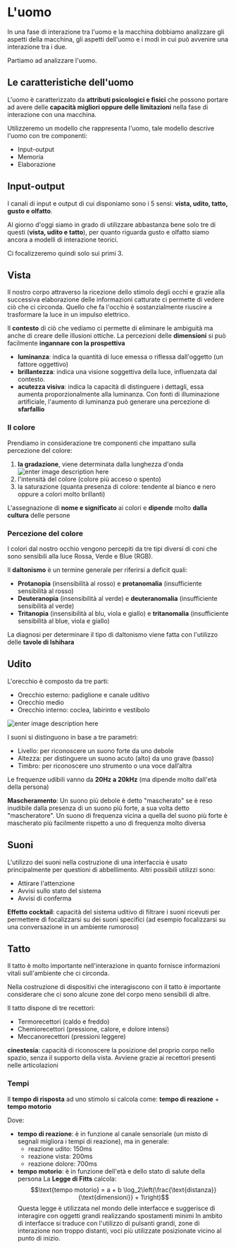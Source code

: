 ﻿# L'uomo

In una fase di interazione tra l'uomo e la macchina dobbiamo analizzare gli aspetti della macchina, gli aspetti dell'uomo e i modi in cui può avvenire una interazione tra i due.

Partiamo ad analizzare l'uomo.

## Le caratteristiche dell'uomo

L'uomo è caratterizzato da **attributi psicologici e fisici** che possono portare ad avere delle **capacità migliori oppure delle limitazioni** nella fase di interazione con una macchina.

Utilizzeremo un modello che rappresenta l'uomo, tale modello descrive l'uomo con tre componenti:

- Input-output
- Memoria
- Elaborazione

## Input-output

I canali di input e output di cui disponiamo sono i 5 sensi: **vista, udito, tatto, gusto e olfatto**.

Al giorno d'oggi siamo in grado di utilizzare abbastanza bene solo tre di questi (**vista, udito e tatto**), per quanto riguarda gusto e olfatto siamo ancora a modelli di interazione teorici. 

Ci focalizzeremo quindi solo sui primi 3.

## Vista

Il nostro corpo attraverso la ricezione dello stimolo degli occhi e grazie alla successiva elaborazione delle informazioni catturate ci permette di vedere ciò che ci circonda.
Quello che fa l'occhio è sostanzialmente riuscire a trasformare la luce in un impulso elettrico.

Il **contesto** di ciò che vediamo ci permette di eliminare le ambiguità ma anche di creare delle illusioni ottiche.
La percezioni delle **dimensioni** si può facilmente **ingannare con la prospettiva**

- **luminanza**: indica la quantità di luce emessa o riflessa dall'oggetto (un fattore oggettivo)
- **brillantezza**: indica una visione soggettiva della luce, influenzata dal contesto.
- **acutezza visiva**: indica la capacità di distinguere i dettagli, essa aumenta proporzionalmente alla luminanza.
	Con fonti di illuminazione artificiale, l'aumento di luminanza può generare una percezione di **sfarfallio**

### Il colore

Prendiamo in considerazione tre componenti che impattano sulla percezione del colore:

1. **la gradazione**, viene determinata dalla lunghezza d'onda
![enter image description here](https://i.ibb.co/34Hg31L/image.png)
2. l'intensità del colore (colore più acceso o spento)
3. la saturazione (quanta presenza di colore: tendente al bianco e nero oppure a colori molto brillanti)

L'assegnazione di **nome e significato** ai colori e **dipende** molto **dalla cultura** delle persone

### Percezione del colore

I colori dal nostro occhio vengono percepiti da tre tipi diversi di coni che sono sensibili alla luce Rossa, Verde e Blue (RGB).

Il **daltonismo** è un termine generale per riferirsi a deficit quali:

- **Protanopia** (insensibilità al rosso) e **protanomalia** (insufficiente sensibilità al rosso)
- **Deuteranopia** (insensibilità al verde) e **deuteranomalia** (insufficiente sensibilità al verde)
- **Tritanopia** (insensibilità al blu, viola e giallo) e **tritanomalia** (insufficiente sensibilità al blue, viola e giallo)

La diagnosi per determinare il tipo di daltonismo viene fatta con l'utilizzo delle **tavole di Ishihara**

## Udito

L'orecchio è composto da tre parti:
- Orecchio esterno: padiglione e canale uditivo
- Orecchio medio
- Orecchio interno: coclea, labirinto e vestibolo

![enter image description here](https://i.ibb.co/YdZTvbr/image.png)

I suoni si distinguono in base a tre parametri:
- Livello: per riconoscere un suono forte da uno debole
- Altezza: per distinguere un suono acuto (alto) da uno grave (basso)
- Timbro: per riconoscere uno strumento o una voce dall’altra

Le frequenze udibili vanno da **20Hz a 20kHz** (ma dipende molto dall'età della persona)

**Mascheramento**: Un suono più debole è detto "mascherato" se è reso inudibile dalla presenza di un suono più forte, a sua volta detto "mascheratore".
Un suono di frequenza vicina a quella del suono più forte è mascherato più facilmente rispetto a uno di frequenza molto diversa

## Suoni

L'utilizzo dei suoni nella costruzione di una interfaccia è usato principalmente per questioni di abbellimento. Altri possibili utilizzi sono:

- Attirare l'attenzione
- Avvisi sullo stato del sistema
- Avvisi di conferma

**Effetto cocktail**: capacità del sistema uditivo di filtrare i suoni ricevuti per permettere di focalizzarsi su dei suoni specifici (ad esempio focalizzarsi su una conversazione in un ambiente rumoroso)

## Tatto

Il tatto è molto importante nell'interazione in quanto fornisce informazioni vitali sull'ambiente che ci circonda.

Nella costruzione di dispositivi che interagiscono con il tatto è importante considerare che ci sono alcune zone del corpo meno sensibili di altre.

Il tatto dispone di tre recettori:
- Termorecettori (caldo e freddo)
- Chemiorecettori (pressione, calore, e dolore intensi)
- Meccanorecettori (pressioni leggere)

**cinestesia**: capacità di riconoscere la posizione del proprio corpo nello spazio, senza il supporto della vista.
Avviene grazie ai recettori presenti nelle articolazioni

### Tempi

Il **tempo di risposta** ad uno stimolo si calcola come: **tempo di reazione** + **tempo motorio**

Dove:
- **tempo di reazione**: è in funzione al canale sensoriale (un misto di segnali migliora i tempi di reazione), ma in generale:
	- reazione udito: 150ms
	- reazione vista: 200ms
	- reazione dolore: 700ms
- **tempo motorio**: è in funzione dell'età e dello stato di salute della persona
	La **Legge di Fitts** calcola:
	$$\text{tempo motorio} = a + b \log_2\left(\frac{\text{distanza}}{\text{dimensioni}} + 1\right)$$
	Questa legge è utilizzata nel mondo delle interfacce e suggerisce di interagire con oggetti grandi realizzando spostamenti minimi
In ambito di interfacce si traduce con l'utilizzo di pulsanti grandi, zone di interazione non troppo distanti, voci più utilizzate posizionate vicino al punto di inizio.
